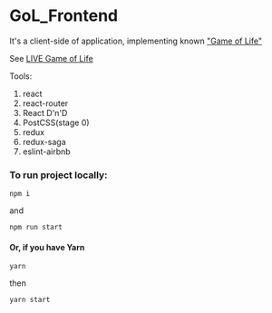 # GoL_Frontend

It's a client-side of application, implementing known ["Game of Life"][df2]

See [LIVE Game of Life][df1]

Tools:

1. react
2. react-router
3. React D'n'D
4. PostCSS(stage 0)
5. redux
6. redux-saga
7. eslint-airbnb

### To run project locally:

```
npm i
```

and

```
npm run start
```

#### Or, if you have Yarn

```
yarn
```

then

```
yarn start
```

[df1]: https://sergeialabugasdd.github.io/GoL_frontend/game
[df2]: https://en.wikipedia.org/wiki/Conway's_Game_of_Life
